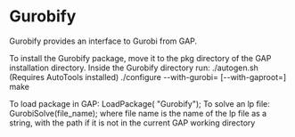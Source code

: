 # Gurobify
Gurobify provides an interface to Gurobi from GAP.

To install the Gurobify package, move it to the pkg directory of the GAP installation directory.
Inside the Gurobify directory run:
./autogen.sh (Requires AutoTools installed)
./configure --with-gurobi=<gurobi path> [--with-gaproot=<gap path>]
make

To load package in GAP:
LoadPackage( "Gurobify");
To solve an lp file:
GurobiSolve(file_name);
where file name is the name of the lp file as a string, with the path if it is not in the current GAP working directory